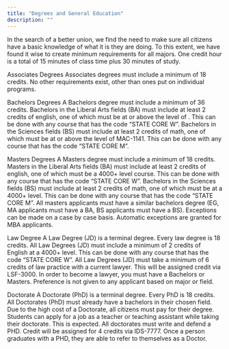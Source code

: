 ```yaml
---
title: "Degrees and General Education"
description: ""
---
```


In the search of a better union, we find the need to make sure all citizens have a basic knowledge of what it is they are doing. To this extent, we have found it wise to create minimum requirements for all majors.
One credit hour is a total of 15 minutes of class time plus 30 minutes of study.

Associates Degrees
Associates degrees must include a minimum of 18 credits. No other requirements exist, other than ones put on individual programs.

Bachelors Degrees
A Bachelors degree must include a minimum of 36 credits.
Bachelors in the Liberal Arts fields (BA) must include at least 2 credits of english, one of which must be at or above the level of . This can be done with any course that has the code “STATE CORE W”.
Bachelors in the Sciences fields (BS) must include at least 2 credits of math, one of which must be at or above the level of MAC-1141. This can be done with any course that has the code “STATE CORE M”.

Masters Degrees
A Masters degree must include a minimum of 18 credits.
Masters in the Liberal Arts fields (BA) must include at least 2 credits of english, one of which must be a 4000+ level course. This can be done with any course that has the code “STATE CORE W”.
Bachelors in the Sciences fields (BS) must include at least 2 credits of math, one of which must be at a 4000+ level. This can be done with any course that has the code “STATE CORE M”.
All masters applicants must have a similar bachelors degree (EG, MA applicants must have a BA, BS applicants must have a BS). Exceptions can be made on a case by case basis. Automatic exceptions are granted for MBA applicants.

Law Degree
A Law Degree (JD) is a terminal degree. Every law degree is 18 credits.
All Law Degrees (JD) must include a minimum of 2 credits of English at a 4000+ level. This can be done with any course that has the code “STATE CORE W”.
All Law Degrees (JD) must take a minimum of 6 credits of law practice with a current lawyer. This will be assigned credit via LSF-3000.
In order to become a lawyer, you must have a Bachelors or Masters. Preference is not given to any applicant based on major or field.

Doctorate
A Doctorate (PhD) is a terminal degree. Every PhD is 18 credits.
All Doctorates (PhD) must already have a bachelors in their chosen field.
Due to the high cost of a Doctorate, all citizens must pay for their degree. Students can apply for a job as a teacher or teaching assistant while taking their doctorate. This is expected.
All doctorates must write and defend a PHD. Credit will be assigned for 4 credits via IDS-7777.
Once a person graduates with a PHD, they are able to refer to themselves as a Doctor.

